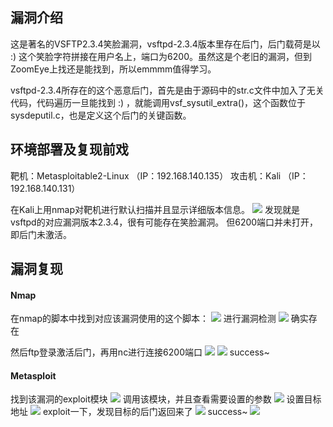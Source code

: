 ## 漏洞介绍
这是著名的VSFTP2.3.4笑脸漏洞，vsftpd-2.3.4版本里存在后门，后门载荷是以 :) 这个笑脸字符拼接在用户名上，端口为6200。虽然这是个老旧的漏洞，但到ZoomEye上找还是能找到，所以emmmm值得学习。

vsftpd-2.3.4所存在的这个恶意后门，首先是由于源码中的str.c文件中加入了无关代码，代码遍历一旦能找到 :) ，就能调用vsf_sysutil_extra()，这个函数位于sysdeputil.c，也是定义这个后门的关键函数。

## 环境部署及复现前戏
靶机：Metasploitable2-Linux （IP：192.168.140.135）
攻击机：Kali （IP：192.168.140.131）

在Kali上用nmap对靶机进行默认扫描并且显示详细版本信息。
![](D:\web安全\Record\Record\Sys\CVE-2011-02523\images\1.png)
发现就是vsftpd的对应漏洞版本2.3.4，很有可能存在笑脸漏洞。
但6200端口并未打开，即后门未激活。

## 漏洞复现
#### Nmap
在nmap的脚本中找到对应该漏洞使用的这个脚本：
![](D:\web安全\Record\Record\Sys\CVE-2011-02523\images\2.png)
进行漏洞检测
![](D:\web安全\Record\Record\Sys\CVE-2011-02523\images\3.png)
确实存在

然后ftp登录激活后门，再用nc进行连接6200端口
![](D:\web安全\Record\Record\Sys\CVE-2011-02523\images\9.png)
![](D:\web安全\Record\Record\Sys\CVE-2011-02523\images\10.png)
success~

#### Metasploit
找到该漏洞的exploit模块
![](D:\web安全\Record\Record\Sys\CVE-2011-02523\images\4.png)
调用该模块，并且查看需要设置的参数
![](D:\web安全\Record\Record\Sys\CVE-2011-02523\images\5.png)
设置目标地址
![](D:\web安全\Record\Record\Sys\CVE-2011-02523\images\6.png)
exploit一下，发现目标的后门返回来了
![](D:\web安全\Record\Record\Sys\CVE-2011-02523\images\7.png)
success~
![](D:\web安全\Record\Record\Sys\CVE-2011-02523\images\8.png)